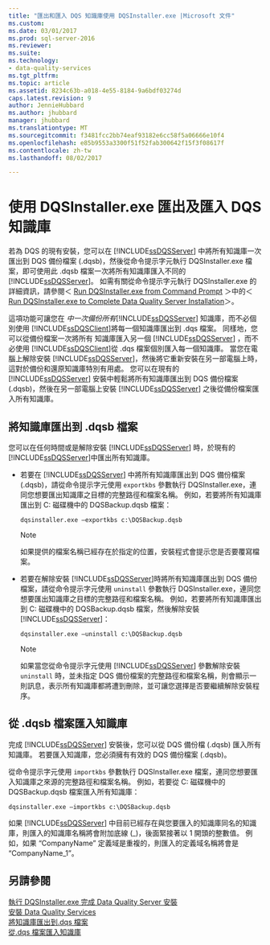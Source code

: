 ```yaml
---
title: "匯出和匯入 DQS 知識庫使用 DQSInstaller.exe |Microsoft 文件"
ms.custom: 
ms.date: 03/01/2017
ms.prod: sql-server-2016
ms.reviewer: 
ms.suite: 
ms.technology:
- data-quality-services
ms.tgt_pltfrm: 
ms.topic: article
ms.assetid: 8234c63b-a018-4e55-8184-9a6bdf03274d
caps.latest.revision: 9
author: JennieHubbard
ms.author: jhubbard
manager: jhubbard
ms.translationtype: MT
ms.sourcegitcommit: f3481fcc2bb74eaf93182e6cc58f5a06666e10f4
ms.openlocfilehash: e85b9553a3300f51f52fab300642f15f3f08617f
ms.contentlocale: zh-tw
ms.lasthandoff: 08/02/2017

---
```

# <a name="export-and-import-dqs-knowledge-bases-using-dqsinstallerexe"></a>使用 DQSInstaller.exe 匯出及匯入 DQS 知識庫
  若為 DQS 的現有安裝，您可以在 [!INCLUDE[ssDQSServer](../../includes/ssdqsserver-md.md)] 中將所有知識庫一次匯出到 DQS 備份檔案 (.dqsb)，然後從命令提示字元執行 DQSInstaller.exe 檔案，即可使用此 .dqsb 檔案一次將所有知識庫匯入不同的 [!INCLUDE[ssDQSServer](../../includes/ssdqsserver-md.md)]。 如需有關從命令提示字元執行 DQSInstaller.exe 的詳細資訊，請參閱＜ [Run DQSInstaller.exe from Command Prompt](../../data-quality-services/install-windows/run-dqsinstaller-exe-to-complete-data-quality-server-installation.md#CommandPrompt) ＞中的＜ [Run DQSInstaller.exe to Complete Data Quality Server Installation](../../data-quality-services/install-windows/run-dqsinstaller-exe-to-complete-data-quality-server-installation.md)＞。  
  
 這項功能可讓您在 *中一次備份所有*[!INCLUDE[ssDQSServer](../../includes/ssdqsserver-md.md)] 知識庫，而不必個別使用 [!INCLUDE[ssDQSClient](../../includes/ssdqsclient-md.md)]將每一個知識庫匯出到 .dqs 檔案。 同樣地，您可以從備份檔案一次將所有  知識庫匯入另一個 [!INCLUDE[ssDQSServer](../../includes/ssdqsserver-md.md)] ，而不必使用 [!INCLUDE[ssDQSClient](../../includes/ssdqsclient-md.md)]從 .dqs 檔案個別匯入每一個知識庫。 當您在電腦上解除安裝 [!INCLUDE[ssDQSServer](../../includes/ssdqsserver-md.md)]，然後將它重新安裝在另一部電腦上時，這對於備份和還原知識庫特別有用處。 您可以在現有的 [!INCLUDE[ssDQSServer](../../includes/ssdqsserver-md.md)] 安裝中輕鬆將所有知識庫匯出到 DQS 備份檔案 (.dqsb)，然後在另一部電腦上安裝 [!INCLUDE[ssDQSServer](../../includes/ssdqsserver-md.md)] 之後從備份檔案匯入所有知識庫。  
  
##  <a name="export"></a> 將知識庫匯出到 .dqsb 檔案  
 您可以在任何時間或是解除安裝 [!INCLUDE[ssDQSServer](../../includes/ssdqsserver-md.md)] 時，於現有的 [!INCLUDE[ssDQSServer](../../includes/ssdqsserver-md.md)]中匯出所有知識庫。  
  
-   若要在 [!INCLUDE[ssDQSServer](../../includes/ssdqsserver-md.md)] 中將所有知識庫匯出到 DQS 備份檔案 (.dqsb)，請從命令提示字元使用 `exportkbs` 參數執行 DQSInstaller.exe，連同您想要匯出知識庫之目標的完整路徑和檔案名稱。 例如，若要將所有知識庫匯出到 C: 磁碟機中的 DQSBackup.dqsb 檔案：  
  
    ```  
    dqsinstaller.exe –exportkbs c:\DQSBackup.dqsb  
    ```  
  
    > [!NOTE]  
    >  如果提供的檔案名稱已經存在於指定的位置，安裝程式會提示您是否要覆寫檔案。  
  
-   若要在解除安裝 [!INCLUDE[ssDQSServer](../../includes/ssdqsserver-md.md)]時將所有知識庫匯出到 DQS 備份檔案，請從命令提示字元使用 `uninstall` 參數執行 DQSInstaller.exe，連同您想要匯出知識庫之目標的完整路徑和檔案名稱。 例如，若要將所有知識庫匯出到 C: 磁碟機中的 DQSBackup.dqsb 檔案，然後解除安裝 [!INCLUDE[ssDQSServer](../../includes/ssdqsserver-md.md)]：  
  
    ```  
    dqsinstaller.exe –uninstall c:\DQSBackup.dqsb  
    ```  
  
    > [!NOTE]  
    >  如果當您從命令提示字元使用 [!INCLUDE[ssDQSServer](../../includes/ssdqsserver-md.md)] 參數解除安裝 `uninstall` 時，並未指定 DQS 備份檔案的完整路徑和檔案名稱，則會顯示一則訊息，表示所有知識庫都將遭到刪除，並可讓您選擇是否要繼續解除安裝程序。  
  
##  <a name="import"></a> 從 .dqsb 檔案匯入知識庫  
 完成 [!INCLUDE[ssDQSServer](../../includes/ssdqsserver-md.md)] 安裝後，您可以從 DQS 備份檔 (.dqsb) 匯入所有知識庫。 若要匯入知識庫，您必須擁有有效的 DQS 備份檔案 (.dqsb)。  
  
 從命令提示字元使用 `importkbs` 參數執行 DQSInstaller.exe 檔案，連同您想要匯入知識庫之來源的完整路徑和檔案名稱。 例如，若要從 C: 磁碟機中的 DQSBackup.dqsb 檔案匯入所有知識庫：  
  
```  
dqsinstaller.exe –importkbs c:\DQSBackup.dqsb  
```  
  
 如果 [!INCLUDE[ssDQSServer](../../includes/ssdqsserver-md.md)] 中目前已經存在與您要匯入的知識庫同名的知識庫，則匯入的知識庫名稱將會附加底線 (_)，後面緊接著以 1 開頭的整數值。 例如，如果 “CompanyName” 定義域是重複的，則匯入的定義域名稱將會是 “CompanyName_1”。  
  
## <a name="see-also"></a>另請參閱  
 [執行 DQSInstaller.exe 完成 Data Quality Server 安裝](../../data-quality-services/install-windows/run-dqsinstaller-exe-to-complete-data-quality-server-installation.md)   
 [安裝 Data Quality Services](../../data-quality-services/install-windows/install-data-quality-services.md)   
 [將知識庫匯出到.dqs 檔案](../../data-quality-services/export-a-knowledge-base-to-a-dqs-file.md)   
 [從.dqs 檔案匯入知識庫](../../data-quality-services/import-a-knowledge-base-from-a-dqs-file.md)  
  
  
